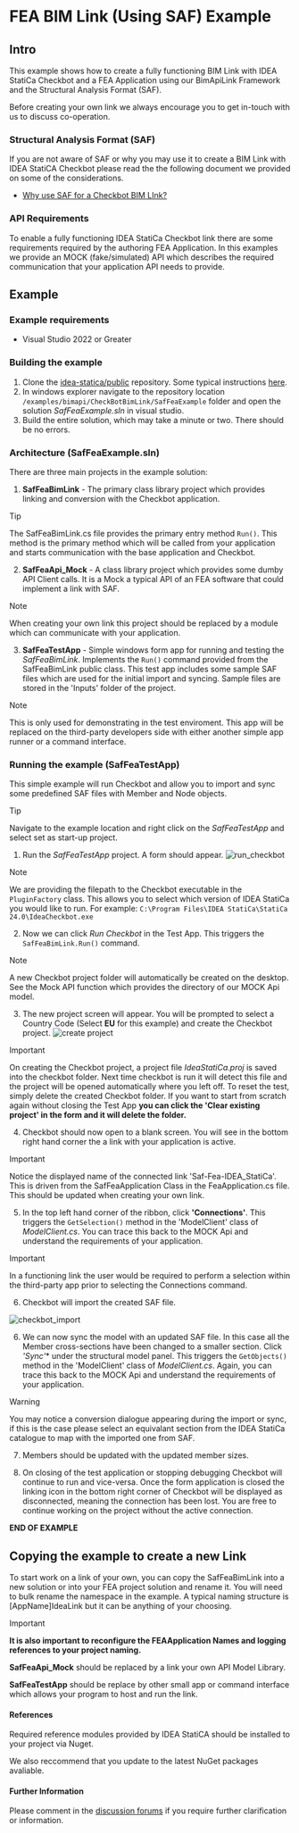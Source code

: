 # FEA BIM Link (Using SAF) Example

## Intro

This example shows how to create a fully functioning BIM Link with IDEA StatiCa Checkbot and a FEA Application using our BimApiLink Framework and the Structural Analysis Format (SAF).

Before creating your own link we always encourage you to get in-touch with us to discuss co-operation.

### Structural Analysis Format (SAF)

If you are not aware of SAF or why you may use it to create a BIM Link with IDEA StatiCA Checkbot please read the the following document we provided on some of the considerations.
* [Why use SAF for a Checkbot BIM LInk?](what_is_SAF.md)

### API Requirements

To enable a fully functioning IDEA StatiCa Checkbot link there are some requirements required by the authoring FEA Application. In this examples we provide an MOCK (fake/simulated) API which describes the required communication that your application API needs to provide.

## Example

### Example requirements

- Visual Studio 2022 or Greater

### Building the example

1. Clone the [idea-statica/public](https://github.com/idea-statica/ideastatica-public) repository. Some typical instructions [here](https://docs.github.com/en/repositories/creating-and-managing-repositories/cloning-a-repository?tool=desktop).
2. In windows explorer navigate to the repository location `/examples/bimapi/CheckBotBimLink/SafFeaExample` folder and open the solution *SafFeaExample.sln* in visual studio.
3. Build the entire solution, which may take a minute or two. There should be no errors.

### Architecture (SafFeaExample.sln)

There are three main projects in the example solution:

1. **SafFeaBimLink** - The primary class library project which provides linking and conversion with the Checkbot application.  

> [!TIP]
> The SafFeaBimLink.cs file provides the primary entry method `Run()`.
> This method is the primary method which will be called from your application and starts communication with the base application and Checkbot.

2. **SafFeaApi_Mock** - A class library project which provides some dumby API Client calls. It is a Mock a typical API of an FEA software that could implement a link with SAF. 

> [!NOTE]
> When creating your own link this project should be replaced by a module which can communicate with your application.

3. **SafFeaTestApp** - Simple windows form app for running and testing the *SafFeaBimLink*. Implements the `Run()` command provided from the SafFeaBimLink public class. This test app includes some sample SAF files which are used for the initial import and syncing. Sample files are stored in the 'Inputs' folder of the project.

> [!NOTE]
> This is only used for demonstrating in the test enviroment. This app will be replaced on the third-party developers side with either another simple app runner or a command interface.

### Running the example (SafFeaTestApp)

This simple example will run Checkbot and allow you to import and sync some predefined SAF files with Member and Node objects.

> [!TIP] 
> Navigate to the example location and right click on the *SafFeaTestApp* and select set as start-up project.

1. Run the *SafFeaTestApp* project. A form should appear. 
![run_checkbot](images/run_checkbot.png)

> [!NOTE] 
> We are providing the filepath to the Checkbot executable in the `PluginFactory` class. This allows you to select which version of IDEA StatiCa you would like to run. For example: `C:\Program Files\IDEA StatiCa\StatiCa 24.0\IdeaCheckbot.exe`

2. Now we can click *Run Checkbot* in the Test App. This triggers the `SafFeaBimLink.Run()` command. 

> [!NOTE] 
> A new Checkbot project folder will automatically be created on the desktop. See the Mock API function which provides the directory of our MOCK Api model.

3. The new project screen will appear. You will be prompted to select a Country Code (Select **EU** for this example) and create the Checkbot project. 
![create project](images/create_project.png)


> [!IMPORTANT]
> On creating the Checkbot project, a project file *IdeaStatiCa.proj* is saved into the checkbot folder. Next time checkbot is run it will detect this file and the project will be opened automatically where you left off. To reset the test, simply delete the created Checkbot folder. If you want to start from scratch again without closing the Test App **you can click the 'Clear existing project' in the form and it will delete the folder.**

4. Checkbot should now open to a blank screen. You will see in the bottom right hand corner the a link with your application is active.

> [!IMPORTANT]
> Notice the displayed name of the connected link 'Saf-Fea-IDEA_StatiCa'. This is driven from the SafFeaApplication Class in the FeaApplication.cs file. This should be updated when creating your own link.

5. In the top left hand corner of the ribbon, click **'Connections'**. This triggers the `GetSelection()` method in the 'ModelClient' class of *ModelClient.cs*. You can trace this back to the MOCK Api and understand the requirements of your application.

> [!IMPORTANT]
> In a functioning link the user would be required to perform a selection within the third-party app prior to selecting the Connections command. 

6. Checkbot will import the created SAF file.

![checkbot_import](images/import_connections.png)

6. We can now sync the model with an updated SAF file. In this case all the Member cross-sections have been changed to a smaller section. Click *'Sync'** under the structural model panel. This triggers the `GetObjects()` method in the 'ModelClient' class of *ModelClient.cs*. Again, you can trace this back to the MOCK Api and understand the requirements of your application.

> [!WARNING]
> You may notice a conversion dialogue appearing during the import or sync, if this is the case please select an equivalant section from the IDEA StatiCa catalogue to map with the imported one from SAF.

7. Members should be updated with the updated member sizes.

8. On closing of the test application or stopping debugging Checkbot will continue to run and vice-versa. Once the form application is closed the linking icon in the bottom right corner of Checkbot will be displayed as disconnected, meaning the connection has been lost. You are free to continue working on the project without the active connection.

**END OF EXAMPLE**

## Copying the example to create a new Link 

To start work on a link of your own, you can copy the SafFeaBimLink into a new solution or into your FEA project solution and rename it. You will need to bulk rename the namespace in the example. A typical naming structure is [AppName]IdeaLink but it can be anything of your choosing.

> [!IMPORTANT] 
> **It is also important to reconfigure the FEAApplication Names and logging references to your project naming.**

**SafFeaApi_Mock** should be replaced by a link your own API Model Library.

**SafFeaTestApp** should be replace by other small app or command interface which allows your program to host and run the link.

#### References

Required reference modules provided by IDEA StatiCA should be installed to your project via Nuget.

We also reccommend that you update to the latest NuGet packages avaliable.

#### Further Information 

Please comment in the [discussion forums](https://github.com/idea-statica/ideastatica-public/discussions/categories/bim-api-link-disscusion) if you require further clarification or information.